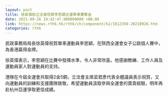 ```yaml
---
layout: post
title: 徐英偉和立法會祝賀李思穎全運單車賽奪金
date: 2021-09-26 19:42:47.000000000 +08:00
link: https://news.rthk.hk/rthk/ch/component/k2/1612350-20210926.htm
categories: rthk
---
```


民政事務局局長徐英偉祝賀單車運動員李思穎，在陝西全運會女子公路個人賽中，為香港贏得金牌。

徐英偉表示，李思穎在比賽中發揮水準，令人非常欣喜。他感謝教練、工作人員及運動員家人對運動員的支持。

港隊在今屆全運會共取得2金5銅，立法會主席梁君彥代表全體議員表示祝賀，又向運動員的訓練和支援團隊致敬，希望運動員汲取參與全運會的寶貴經驗，明年再赴杭州亞運爭取更佳成績。

